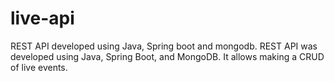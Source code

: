 # live-api
REST API developed using Java, Spring boot and mongodb. REST API was developed using Java, Spring Boot, and MongoDB. It allows making a CRUD of live events.
